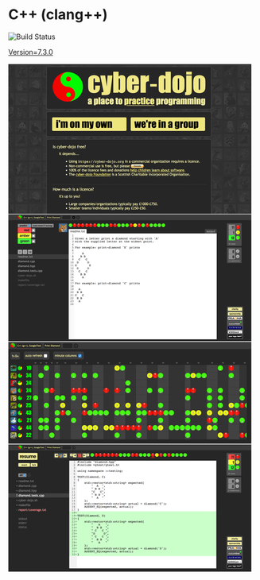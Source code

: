 # C++ (clang++)

![Build Status](https://travis-ci.org/cyber-dojo-languages/clangplusplus.svg?branch=master)

[Version=7.3.0](https://github.com/cyber-dojo-languages/clangplusplus/blob/master/check_version.sh)

![cyber-dojo.org home page](https://github.com/cyber-dojo/cyber-dojo/blob/master/shared/home_page_snapshot.png)
